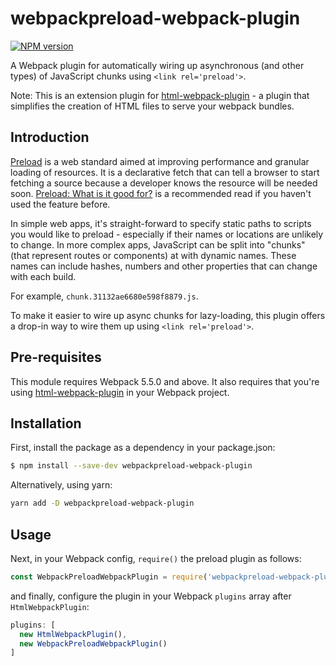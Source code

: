 webpackpreload-webpack-plugin
============
[![NPM version][npm-img]][npm-url]

A Webpack plugin for automatically wiring up asynchronous (and other types) of JavaScript
chunks using `<link rel='preload'>`.

Note: This is an extension plugin for [html-webpack-plugin](https://github.com/ampedandwired/html-webpack-plugin) - a plugin that
simplifies the creation of HTML files to serve your webpack bundles.

Introduction
------------

[Preload](https://w3c.github.io/preload/) is a web standard aimed at improving performance
and granular loading of resources. It is a declarative fetch that can tell a browser to start fetching a
source because a developer knows the resource will be needed soon. [Preload: What is it good for?](https://www.smashingmagazine.com/2016/02/preload-what-is-it-good-for/)
is a recommended read if you haven't used the feature before.

In simple web apps, it's straight-forward to specify static paths to scripts you
would like to preload - especially if their names or locations are unlikely to change. In more complex apps,
JavaScript can be split into "chunks" (that represent routes or components) at with dynamic
names. These names can include hashes, numbers and other properties that can change with each build.

For example, `chunk.31132ae6680e598f8879.js`.

To make it easier to wire up async chunks for lazy-loading, this plugin offers a drop-in way to wire them up
using `<link rel='preload'>`.

Pre-requisites
--------------
This module requires Webpack 5.5.0 and above. It also requires that you're using
[html-webpack-plugin](https://github.com/ampedandwired/html-webpack-plugin) in your Webpack project.

Installation
---------------

First, install the package as a dependency in your package.json:

```sh
$ npm install --save-dev webpackpreload-webpack-plugin
```

Alternatively, using yarn:

```sh
yarn add -D webpackpreload-webpack-plugin
```

Usage
-----------------

Next, in your Webpack config, `require()` the preload plugin as follows:

```js
const WebpackPreloadWebpackPlugin = require('webpackpreload-webpack-plugin');
```

and finally, configure the plugin in your Webpack `plugins` array after `HtmlWebpackPlugin`:

```js
plugins: [
  new HtmlWebpackPlugin(),
  new WebpackPreloadWebpackPlugin()
]
```

[npm-url]: https://www.npmjs.com/package/webpackpreload-webpack-plugin
[npm-img]: https://badge.fury.io/js/webpackpreload-webpack-plugin.svg
